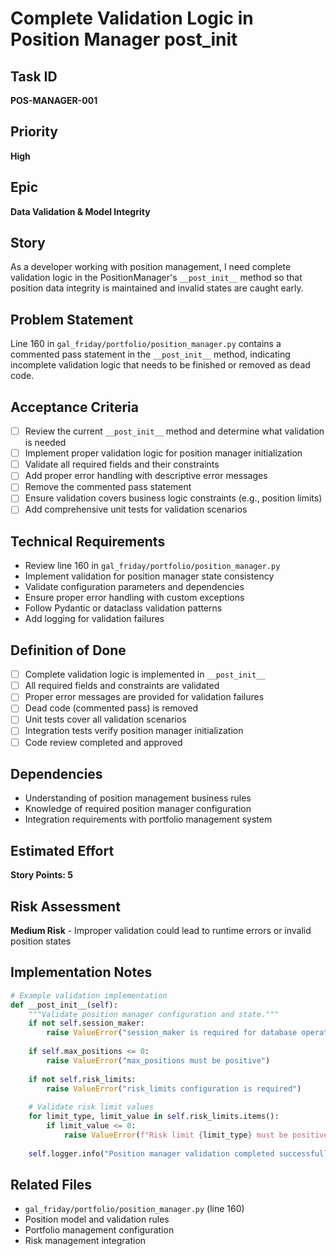 # Complete Validation Logic in Position Manager __post_init__

## Task ID
**POS-MANAGER-001**

## Priority
**High**

## Epic
**Data Validation & Model Integrity**

## Story
As a developer working with position management, I need complete validation logic in the PositionManager's `__post_init__` method so that position data integrity is maintained and invalid states are caught early.

## Problem Statement
Line 160 in `gal_friday/portfolio/position_manager.py` contains a commented pass statement in the `__post_init__` method, indicating incomplete validation logic that needs to be finished or removed as dead code.

## Acceptance Criteria
- [ ] Review the current `__post_init__` method and determine what validation is needed
- [ ] Implement proper validation logic for position manager initialization
- [ ] Validate all required fields and their constraints
- [ ] Add proper error handling with descriptive error messages
- [ ] Remove the commented pass statement
- [ ] Ensure validation covers business logic constraints (e.g., position limits)
- [ ] Add comprehensive unit tests for validation scenarios

## Technical Requirements
- Review line 160 in `gal_friday/portfolio/position_manager.py`
- Implement validation for position manager state consistency
- Validate configuration parameters and dependencies
- Ensure proper error handling with custom exceptions
- Follow Pydantic or dataclass validation patterns
- Add logging for validation failures

## Definition of Done
- [ ] Complete validation logic is implemented in `__post_init__`
- [ ] All required fields and constraints are validated
- [ ] Proper error messages are provided for validation failures
- [ ] Dead code (commented pass) is removed
- [ ] Unit tests cover all validation scenarios
- [ ] Integration tests verify position manager initialization
- [ ] Code review completed and approved

## Dependencies
- Understanding of position management business rules
- Knowledge of required position manager configuration
- Integration requirements with portfolio management system

## Estimated Effort
**Story Points: 5**

## Risk Assessment
**Medium Risk** - Improper validation could lead to runtime errors or invalid position states

## Implementation Notes
```python
# Example validation implementation
def __post_init__(self):
    """Validate position manager configuration and state."""
    if not self.session_maker:
        raise ValueError("session_maker is required for database operations")
    
    if self.max_positions <= 0:
        raise ValueError("max_positions must be positive")
    
    if not self.risk_limits:
        raise ValueError("risk_limits configuration is required")
    
    # Validate risk limit values
    for limit_type, limit_value in self.risk_limits.items():
        if limit_value <= 0:
            raise ValueError(f"Risk limit {limit_type} must be positive")
    
    self.logger.info("Position manager validation completed successfully")
```

## Related Files
- `gal_friday/portfolio/position_manager.py` (line 160)
- Position model and validation rules
- Portfolio management configuration
- Risk management integration 